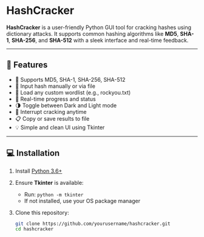 # HashCracker

**HashCracker** is a user-friendly Python GUI tool for cracking hashes using dictionary attacks. It supports common hashing algorithms like **MD5**, **SHA-1**, **SHA-256**, and **SHA-512** with a sleek interface and real-time feedback.

---

## 🚀 Features

- 🔐 Supports MD5, SHA-1, SHA-256, SHA-512
- 📂 Input hash manually or via file
- 📄 Load any custom wordlist (e.g., rockyou.txt)
- 🎯 Real-time progress and status
- 🌗 Toggle between Dark and Light mode
- 🛑 Interrupt cracking anytime
- 📋 Copy or save results to file
- 💡 Simple and clean UI using Tkinter

---

## 💻 Installation

1. Install [Python 3.6+](https://www.python.org/downloads/)
2. Ensure **Tkinter** is available:
   - Run: `python -m tkinter`
   - If not installed, use your OS package manager

3. Clone this repository:
   ```bash
   git clone https://github.com/yourusername/hashcracker.git
   cd hashcracker
